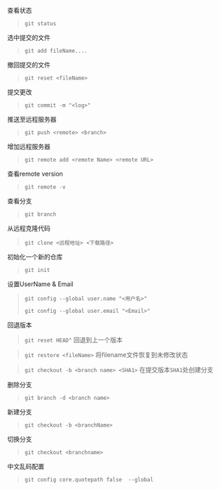 查看状态

> `git status`

选中提交的文件

> `git add fileName....`

撤回提交的文件

>`git reset <fileName>`

提交更改

> `git commit -m "<log>"`

推送至远程服务器

> `git push <remote> <branch>`

增加远程服务器

> `git remote add <remote Name> <remote URL>`

查看remote version

> `git remote -v`

查看分支

> `git branch`

从远程克隆代码

> `git clone <远程地址> <下载路径>`

初始化一个新的仓库

> `git init`

设置UserName & Email

> `git config --global user.name "<用户名>"`
>
> `git config --global user.email "<Email>"`

回退版本
> `git reset HEAD^`  回退到上一个版本

> `git restore <fileName>` 将filename文件恢复到未修改状态

> `git checkout -b <branch name> <SHA1>` 在提交版本`SHA1`处创建分支

删除分支
> `git branch -d <branch name>`

新建分支
> `git checkout -b <branchName>`

切换分支
> `git checkout <branchname>`

中文乱码配置

> `git config core.quotepath false  --global`